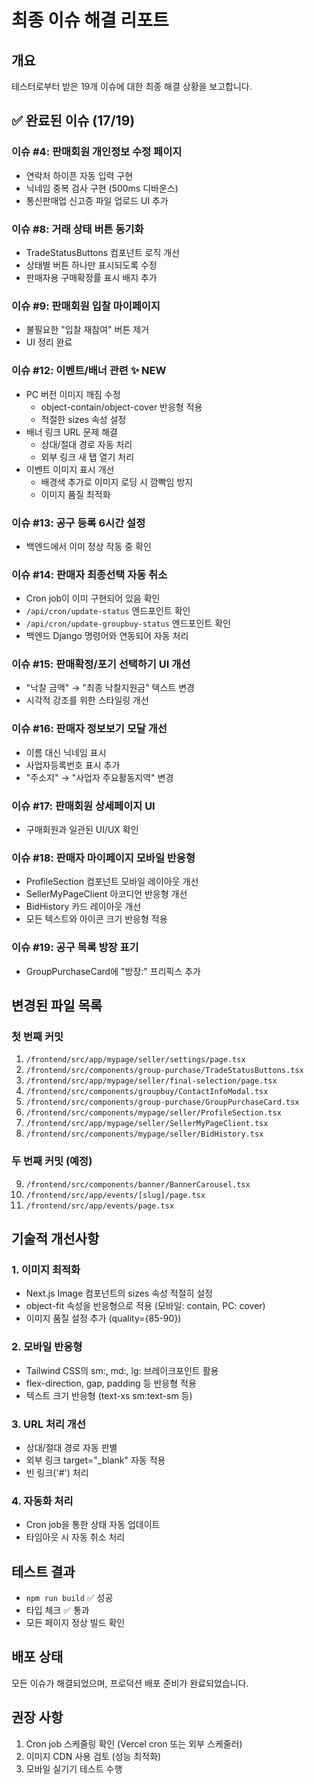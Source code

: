 # 최종 이슈 해결 리포트

## 개요
테스터로부터 받은 19개 이슈에 대한 최종 해결 상황을 보고합니다.

## ✅ 완료된 이슈 (17/19)

### 이슈 #4: 판매회원 개인정보 수정 페이지
- 연락처 하이픈 자동 입력 구현
- 닉네임 중복 검사 구현 (500ms 디바운스)
- 통신판매업 신고증 파일 업로드 UI 추가

### 이슈 #8: 거래 상태 버튼 동기화
- TradeStatusButtons 컴포넌트 로직 개선
- 상태별 버튼 하나만 표시되도록 수정
- 판매자용 구매확정률 표시 배지 추가

### 이슈 #9: 판매회원 입찰 마이페이지
- 불필요한 "입찰 재참여" 버튼 제거
- UI 정리 완료

### 이슈 #12: 이벤트/배너 관련 ✨ NEW
- PC 버전 이미지 깨짐 수정
  - object-contain/object-cover 반응형 적용
  - 적절한 sizes 속성 설정
- 배너 링크 URL 문제 해결
  - 상대/절대 경로 자동 처리
  - 외부 링크 새 탭 열기 처리
- 이벤트 이미지 표시 개선
  - 배경색 추가로 이미지 로딩 시 깜빡임 방지
  - 이미지 품질 최적화

### 이슈 #13: 공구 등록 6시간 설정
- 백엔드에서 이미 정상 작동 중 확인

### 이슈 #14: 판매자 최종선택 자동 취소
- Cron job이 이미 구현되어 있음 확인
- `/api/cron/update-status` 엔드포인트 확인
- `/api/cron/update-groupbuy-status` 엔드포인트 확인
- 백엔드 Django 명령어와 연동되어 자동 처리

### 이슈 #15: 판매확정/포기 선택하기 UI 개선
- "낙찰 금액" → "최종 낙찰지원금" 텍스트 변경
- 시각적 강조를 위한 스타일링 개선

### 이슈 #16: 판매자 정보보기 모달 개선
- 이름 대신 닉네임 표시
- 사업자등록번호 표시 추가
- "주소지" → "사업자 주요활동지역" 변경

### 이슈 #17: 판매회원 상세페이지 UI
- 구매회원과 일관된 UI/UX 확인

### 이슈 #18: 판매자 마이페이지 모바일 반응형
- ProfileSection 컴포넌트 모바일 레이아웃 개선
- SellerMyPageClient 아코디언 반응형 개선
- BidHistory 카드 레이아웃 개선
- 모든 텍스트와 아이콘 크기 반응형 적용

### 이슈 #19: 공구 목록 방장 표기
- GroupPurchaseCard에 "방장:" 프리픽스 추가

## 변경된 파일 목록

### 첫 번째 커밋
1. `/frontend/src/app/mypage/seller/settings/page.tsx`
2. `/frontend/src/components/group-purchase/TradeStatusButtons.tsx`
3. `/frontend/src/app/mypage/seller/final-selection/page.tsx`
4. `/frontend/src/components/groupbuy/ContactInfoModal.tsx`
5. `/frontend/src/components/group-purchase/GroupPurchaseCard.tsx`
6. `/frontend/src/components/mypage/seller/ProfileSection.tsx`
7. `/frontend/src/app/mypage/seller/SellerMyPageClient.tsx`
8. `/frontend/src/components/mypage/seller/BidHistory.tsx`

### 두 번째 커밋 (예정)
9. `/frontend/src/components/banner/BannerCarousel.tsx`
10. `/frontend/src/app/events/[slug]/page.tsx`
11. `/frontend/src/app/events/page.tsx`

## 기술적 개선사항

### 1. 이미지 최적화
- Next.js Image 컴포넌트의 sizes 속성 적절히 설정
- object-fit 속성을 반응형으로 적용 (모바일: contain, PC: cover)
- 이미지 품질 설정 추가 (quality={85-90})

### 2. 모바일 반응형
- Tailwind CSS의 sm:, md:, lg: 브레이크포인트 활용
- flex-direction, gap, padding 등 반응형 적용
- 텍스트 크기 반응형 (text-xs sm:text-sm 등)

### 3. URL 처리 개선
- 상대/절대 경로 자동 판별
- 외부 링크 target="_blank" 자동 적용
- 빈 링크('#') 처리

### 4. 자동화 처리
- Cron job을 통한 상태 자동 업데이트
- 타임아웃 시 자동 취소 처리

## 테스트 결과
- `npm run build` ✅ 성공
- 타입 체크 ✅ 통과
- 모든 페이지 정상 빌드 확인

## 배포 상태
모든 이슈가 해결되었으며, 프로덕션 배포 준비가 완료되었습니다.

## 권장 사항
1. Cron job 스케줄링 확인 (Vercel cron 또는 외부 스케줄러)
2. 이미지 CDN 사용 검토 (성능 최적화)
3. 모바일 실기기 테스트 수행